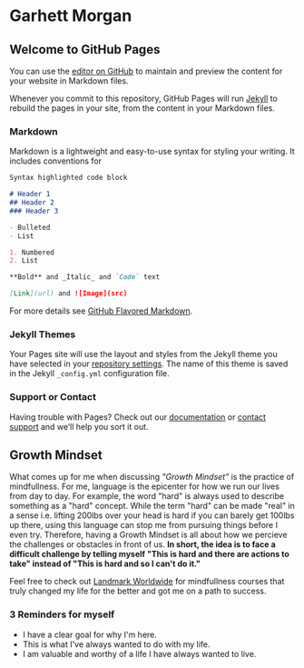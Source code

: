 # Garhett Morgan

## Welcome to GitHub Pages

You can use the [editor on GitHub](https://github.com/GarhettM/learning-journal-repo/edit/master/README.md) to maintain and preview the content for your website in Markdown files.

Whenever you commit to this repository, GitHub Pages will run [Jekyll](https://jekyllrb.com/) to rebuild the pages in your site, from the content in your Markdown files.

### Markdown

Markdown is a lightweight and easy-to-use syntax for styling your writing. It includes conventions for

```markdown
Syntax highlighted code block

# Header 1
## Header 2
### Header 3

- Bulleted
- List

1. Numbered
2. List

**Bold** and _Italic_ and `Code` text

[Link](url) and ![Image](src)
```

For more details see [GitHub Flavored Markdown](https://guides.github.com/features/mastering-markdown/).

### Jekyll Themes

Your Pages site will use the layout and styles from the Jekyll theme you have selected in your [repository settings](https://github.com/GarhettM/learning-journal-repo/settings). The name of this theme is saved in the Jekyll `_config.yml` configuration file.

### Support or Contact

Having trouble with Pages? Check out our [documentation](https://help.github.com/categories/github-pages-basics/) or [contact support](https://github.com/contact) and we’ll help you sort it out.

## Growth Mindset
What comes up for me when discussing _"Growth Mindset"_ is the practice of mindfullness. For me, language is the epicenter for how we run our lives from day to day. For example, the word "hard" is always used to describe something as a "hard" concept. While the term "hard" can be made "real" in a sense i.e. lifting 200lbs over your head is hard if you can barely get 100lbs up there, using this language can stop me from pursuing things before I even try. Therefore, having a Growth Mindset is all about how we percieve the challenges or obstacles in front of us. **In short, the idea is to face a difficult challenge by telling myself "This is hard and there are actions to take" instead of "This is hard and so I can't do it."**

Feel free to check out [Landmark Worldwide](http://www.landmarkworldwide.com) for mindfullness courses that truly changed my life for the better and got me on a path to success.

### 3 Reminders for myself
- I have a clear goal for why I'm here.
- This is what I've always wanted to do with my life.
- I am valuable and worthy of a life I have always wanted to live.
